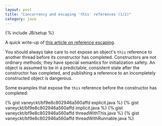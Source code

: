 ```yaml
---
layout: post
title: "Concurrency and escaping 'this' references (1/2)"
category: java
---
```

{% include JB/setup %}

A quick write-up of [this article on reference escaping](http://www.ibm.com/developerworks/java/library/j-jtp0618/index.html).

You should always take care to not expose an object's `this` reference to another thread before its constructor has completed. Constructors are not ordinary methods; they have special semantics for initialization safety. An object is assumed to be in a predictable, consistent state after the constructor has completed, and publishing a reference to an incompletely constructed object is dangerous.

Some examples that expose the `this` reference before the constructor has completed:

{% gist vaneyckt/bf9e8c802946a560affd explicit.java %}
{% gist vaneyckt/bf9e8c802946a560affd implicit.java %}
{% gist vaneyckt/bf9e8c802946a560affd threadWithThis.java %}
{% gist vaneyckt/bf9e8c802946a560affd threadWithRunnable.java %}
